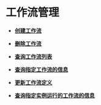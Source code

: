# 工作流管理<a name="functiongraph_06_0600"></a>

-   **[创建工作流](创建工作流.md)**  

-   **[删除工作流](删除工作流.md)**  

-   **[查询工作流列表](查询工作流列表.md)**  

-   **[查询指定工作流的信息](查询指定工作流的信息.md)**  

-   **[更新工作流定义](更新工作流定义.md)**  

-   **[查询指定实例运行的工作流的信息](查询指定实例运行的工作流的信息.md)**  


